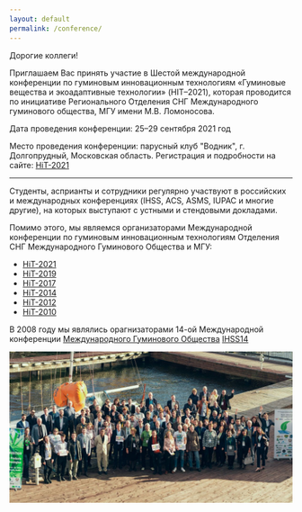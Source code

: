 ```yaml
---
layout: default
permalink: /conference/
---
```


Дорогие коллеги!

Приглашаем Вас принять участие в Шестой международной конференции по гуминовым инновационным технологиям «Гуминовые вещества и экоадаптивные технологии» (HIT–2021), которая проводится по инициативе Регионального Отделения СНГ Международного гуминового общества, МГУ имени М.В. Ломоносова.

Дата проведения конференции:
25–29 сентября 2021 год

Место проведения конференции:
парусный клуб "Водник", г. Долгопрудный, Московская область. 
Регистрация и подробности на сайте: [HiT-2021](http://www.humus.ru/hit-2021/ru/)

<hr align="center" width="100%" size="4" />

Студенты, асприанты и сотрудники регулярно участвуют в российских и международных конференциях (IHSS, ACS, ASMS, IUPAC и многие другие), на которых выступают с устными и стендовыми докладами.

Помимо этого, мы являемся организаторами Международной конференции по гуминовым инновационным технологиям Отделения СНГ Международного Гуминового Общества и МГУ:
- [HiT-2021](http://www.humus.ru/hit-2021/ru/)
- [HiT-2019](http://www.humus.ru/hit-2019/ru/)
- [HiT-2017](http://www.humus.ru/hit-2017/ru/)
- [HiT-2014](http://www.humus.ru/hit-2014/ru/)
- [HiT-2012](http://www.humus.ru/hit-2012/ru/)
- [HiT-2010](http://www.humus.ru/hit-2010/ru/)


В 2008 году мы являлись орагнизаторами 14-ой Международной конференции [Международного Гуминового Общества](http://humic-substances.org/) [IHSS14](http://www.humus.ru/ihss-14/eng/index.htm)

<a href="https://www.humus.ru" ><img src="/assets/images/site-logo/conferences.jpg" /></a>